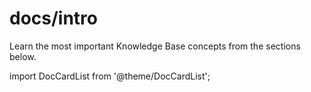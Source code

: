 # docs/intro

Learn the most important Knowledge Base concepts from the sections below.

import DocCardList from '@theme/DocCardList';

<DocCardList/>
